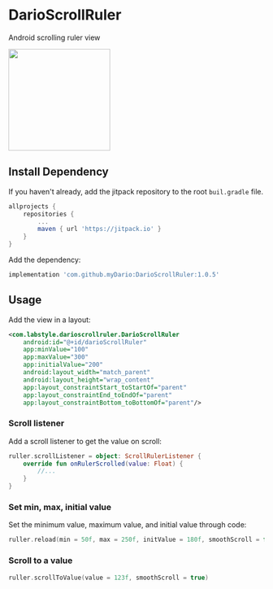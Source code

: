 # DarioScrollRuler
Android scrolling ruler view

<img src="art/screen0.gif" width="200"/>

## Install Dependency
If you haven't already, add the jitpack repository to the root `buil.gradle` file.

```gradle
allprojects {
    repositories {
        ...
        maven { url 'https://jitpack.io' }
    }
}
```

Add the dependency:
```gradle
implementation 'com.github.myDario:DarioScrollRuler:1.0.5'
```

## Usage
Add the view in a layout:

```xml
<com.labstyle.darioscrollruler.DarioScrollRuler
    android:id="@+id/darioScrollRuler"
    app:minValue="100"
    app:maxValue="300"
    app:initialValue="200"
    android:layout_width="match_parent"
    android:layout_height="wrap_content"
    app:layout_constraintStart_toStartOf="parent"
    app:layout_constraintEnd_toEndOf="parent"
    app:layout_constraintBottom_toBottomOf="parent"/>
```

### Scroll listener
Add a scroll listener to get the value on scroll:
```kotlin
ruller.scrollListener = object: ScrollRulerListener {
    override fun onRulerScrolled(value: Float) {
        //...
    }
}
```

### Set min, max, initial value
Set the minimum value, maximum value, and initial value through code:
```kotlin
ruller.reload(min = 50f, max = 250f, initValue = 180f, smoothScroll = false)
```

### Scroll to a value
```kotlin
ruller.scrollToValue(value = 123f, smoothScroll = true)
```